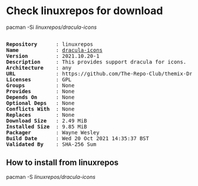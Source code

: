 # Check linuxrepos for download

pacman -Si *linuxrepos/dracula-icons*

<div class="highlight"><pre class="highlight"><text>
<b>Repository</b>      : linuxrepos
<b>Name</b>            : <a href="../../x86_64/dracula-icons-2021.10.20-1-any.pkg.tar.zst">dracula-icons</a>
<b>Version</b>         : 2021.10.20-1
<b>Description</b>     : This provides support dracula for icons.
<b>Architecture</b>    : any
<b>URL</b>             : https://github.com/The-Repo-Club/themix-Dracula
<b>Licenses</b>        : GPL
<b>Groups</b>          : None
<b>Provides</b>        : None
<b>Depends On</b>      : None
<b>Optional Deps</b>   : None
<b>Conflicts With</b>  : None
<b>Replaces</b>        : None
<b>Download Size</b>   : 2.49 MiB
<b>Installed Size</b>  : 9.85 MiB
<b>Packager</b>        : Wayne Wesley <wayne6324@gmail.com>
<b>Build Date</b>      : Wed 20 Oct 2021 14:35:37 BST
<b>Validated By</b>    : SHA-256 Sum
</text></pre></div>

## How to install from linuxrepos

pacman -S *linuxrepos/dracula-icons*
